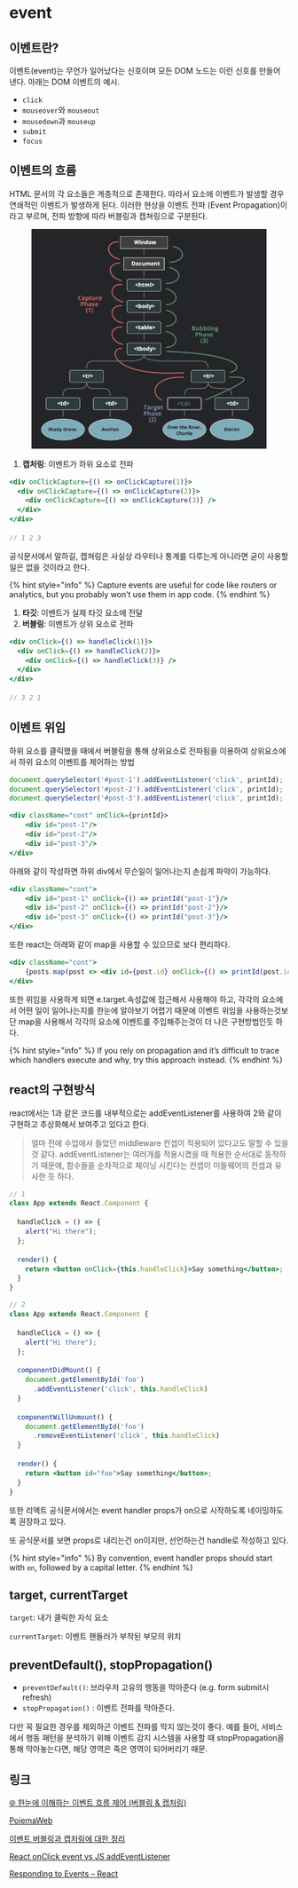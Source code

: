# event

## 이벤트란?

이벤트(event)는 무언가 일어났다는 신호이며 모든 DOM 노드는 이런 신호를 만들어 낸다. 아래는 DOM 이벤트의 예시.

* `click`
* `mouseover`와 `mouseout`
* `mousedown`과 `mouseup`
* `submit`
* `focus`

## 이벤트의 흐름

HTML 문서의 각 요소들은 계층적으로 존재한다. 따라서 요소에 이벤트가 발생할 경우 연쇄적인 이벤트가 발생하게 된다. 이러한 현상을 이벤트 전파 (Event Propagation)이라고 부르며, 전파 방향에 따라 버블링과 캡쳐링으로 구분된다.

<figure><img src="../.gitbook/assets/Untitled (6).png" alt=""><figcaption></figcaption></figure>

1. **캡처링**: 이벤트가 하위 요소로 전파

```jsx
<div onClickCapture={() => onClickCapture(1)}>
  <div onClickCapture={() => onClickCapture(2)}>
    <div onClickCapture={() => onClickCapture(3)} />
  </div>
</div>

// 1 2 3
```

공식문서에서 말하길, 캡쳐링은 사실상 라우터나 통계를 다루는게 아니라면 굳이 사용할 일은 없을 것이라고 한다.

{% hint style="info" %}
Capture events are useful for code like routers or analytics, but you probably won’t use them in app code.
{% endhint %}

1. **타깃**: 이벤트가 실제 타깃 요소에 전달
2. **버블링**: 이벤트가 상위 요소로 전파

```jsx
<div onClick={() => handleClick(1)}>
  <div onClick={() => handleClick(2)}>
    <div onClick={() => handleClick(3)} />
  </div>
</div>

// 3 2 1
```

## 이벤트 위임

하위 요소를 클릭했을 때에서 버블링을 통해 상위요소로 전파됨을 이용하여 상위요소에서 하위 요소의 이벤트를 제어하는 방법

```jsx
document.querySelector('#post-1').addEventListener('click', printId);
document.querySelector('#post-2').addEventListener('click', printId);
document.querySelector('#post-3').addEventListener('click', printId);
```

```jsx
<div className="cont" onClick={printId}>
	<div id="post-1"/>
	<div id="post-2"/>
	<div id="post-3"/>
</div>
```

아래와 같이 작성하면 하위 div에서 무슨일이 일어나는지 손쉽게 파악이 가능하다.

```jsx
<div className="cont">
	<div id="post-1" onClick={() => printId("post-1"}/>
	<div id="post-2" onClick={() => printId("post-2"}/>
	<div id="post-3" onClick={() => printId("post-3"}/>
</div>
```

또한 react는 아래와 같이 map을 사용할 수 있으므로 보다 편리하다.

```jsx
<div className="cont">
	{posts.map(post => <div id={post.id} onClick={() => printId(post.id)}/>)}
</div>
```

또한 위임을 사용하게 되면 e.target.속성값에 접근해서 사용해야 하고, 각각의 요소에서 어떤 일이 일어나는지를 한눈에 알아보기 어렵기 때문에 이벤트 위임을 사용하는것보단 map을 사용해서 각각의 요소에 이벤트를 주입해주는것이 더 나은 구현방법인듯 하다.

{% hint style="info" %}
If you rely on propagation and it’s difficult to trace which handlers execute and why, try this approach instead.
{% endhint %}

## react의 구현방식

react에서는 1과 같은 코드를 내부적으로는 addEventListener를 사용하여 2와 같이 구현하고 추상화해서 보여주고 있다고 한다.

> 얼마 전에 수업에서 들었던 middleware 컨셉이 적용되어 있다고도 말할 수 있을 것 같다. addEventListener는 여러개를 적용시켰을 때 적용한 순서대로 동작하기 때문에, 함수들을 순차적으로 체이닝 시킨다는 컨셉이 미들웨어의 컨셉과 유사한 듯 하다.

```jsx
// 1
class App extends React.Component {

  handleClick = () => {
    alert("Hi there");
  };

  render() {
    return <button onClick={this.handleClick}>Say something</button>;
  }
}
```

```jsx
// 2
class App extends React.Component {

  handleClick = () => {
    alert("Hi there");
  };

  componentDidMount() {
    document.getElementById('foo')
      .addEventListener('click', this.handleClick)
  }

  componentWillUnmount() {
    document.getElementById('foo')
      .removeEventListener('click', this.handleClick)
  }

  render() {
    return <button id="foo">Say something</button>;
  }
}
```

또한 리액트 공식문서에서는 event handler props가 on으로 시작하도록 네이밍하도록 권장하고 있다.

또 공식문서를 보면 props로 내리는건 on이지만, 선언하는건 handle로 작성하고 있다.

{% hint style="info" %}
By convention, event handler props should start with `on`, followed by a capital letter.
{% endhint %}

## target, currentTarget

`target`: 내가 클릭한 자식 요소

`currentTarget`: 이벤트 핸들러가 부착된 부모의 위치

## preventDefault(), stopPropagation()

* `preventDefault()`: 브라우저 고유의 행동을 막아준다 (e.g. form submit시 refresh)
* `stopPropagation()` : 이벤트 전파를 막아준다.

다만 꼭 필요한 경우를 제외하곤 이벤트 전파를 막지 않는것이 좋다. 예를 들어, 서비스에서 행동 패턴을 분석하기 위해 이벤트 감지 시스템을 사용할 때 stopPropagation을 통해 막아놓는다면, 해당 영역은 죽은 영역이 되어버리기 때문.

## 링크

[🌐 한눈에 이해하는 이벤트 흐름 제어 (버블링 & 캡처링)](https://inpa.tistory.com/entry/JS-%F0%9F%93%9A-%EB%B2%84%EB%B8%94%EB%A7%81-%EC%BA%A1%EC%B3%90%EB%A7%81)

[PoiemaWeb](https://poiemaweb.com/js-event)

[이벤트 버블링과 캡처링에 대한 정리](https://velog.io/@tlatjdgh3778/%EC%9D%B4%EB%B2%A4%ED%8A%B8-%EB%B2%84%EB%B8%94%EB%A7%81%EA%B3%BC-%EC%BA%A1%EC%B2%98%EB%A7%81%EC%97%90-%EB%8C%80%ED%95%9C-%EC%A0%95%EB%A6%AC)

[React onClick event vs JS addEventListener](https://linguinecode.com/post/react-onclick-event-vs-js-addeventlistener)

[Responding to Events – React](https://react.dev/learn/responding-to-events)
